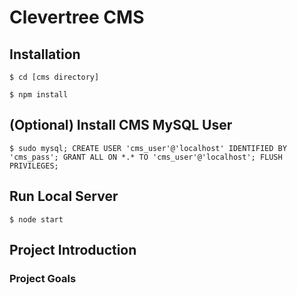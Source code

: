 # Clevertree CMS

## Installation

`$ cd [cms directory]`

`$ npm install`

## (Optional) Install CMS MySQL User

`
$ sudo mysql;
CREATE USER 'cms_user'@'localhost' IDENTIFIED BY 'cms_pass';
GRANT ALL ON *.* TO 'cms_user'@'localhost';
FLUSH PRIVILEGES;
`

## Run Local Server

`$ node start`



## Project Introduction


### Project Goals